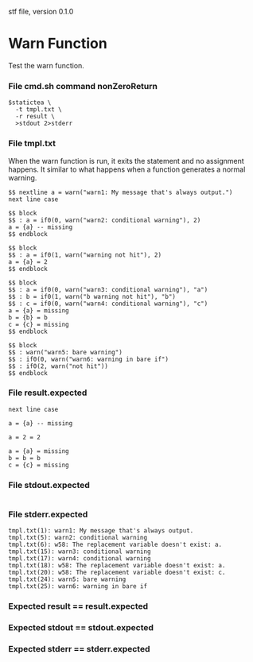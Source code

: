 stf file, version 0.1.0

# Warn Function

Test the warn function.

### File cmd.sh command nonZeroReturn

~~~
$statictea \
  -t tmpl.txt \
  -r result \
  >stdout 2>stderr
~~~

### File tmpl.txt

When the warn function is run, it exits the statement and no
assignment happens. It similar to what happens when a function
generates a normal warning.

~~~
$$ nextline a = warn("warn1: My message that's always output.")
next line case

$$ block
$$ : a = if0(0, warn("warn2: conditional warning"), 2)
a = {a} -- missing
$$ endblock

$$ block
$$ : a = if0(1, warn("warning not hit"), 2)
a = {a} = 2
$$ endblock

$$ block
$$ : a = if0(0, warn("warn3: conditional warning"), "a")
$$ : b = if0(1, warn("b warning not hit"), "b")
$$ : c = if0(0, warn("warn4: conditional warning"), "c")
a = {a} = missing
b = {b} = b
c = {c} = missing
$$ endblock

$$ block
$$ : warn("warn5: bare warning")
$$ : if0(0, warn("warn6: warning in bare if")
$$ : if0(2, warn("not hit"))
$$ endblock
~~~

### File result.expected

~~~
next line case

a = {a} -- missing

a = 2 = 2

a = {a} = missing
b = b = b
c = {c} = missing

~~~

### File stdout.expected

~~~
~~~

### File stderr.expected

~~~
tmpl.txt(1): warn1: My message that's always output.
tmpl.txt(5): warn2: conditional warning
tmpl.txt(6): w58: The replacement variable doesn't exist: a.
tmpl.txt(15): warn3: conditional warning
tmpl.txt(17): warn4: conditional warning
tmpl.txt(18): w58: The replacement variable doesn't exist: a.
tmpl.txt(20): w58: The replacement variable doesn't exist: c.
tmpl.txt(24): warn5: bare warning
tmpl.txt(25): warn6: warning in bare if
~~~

### Expected result == result.expected
### Expected stdout == stdout.expected
### Expected stderr == stderr.expected
